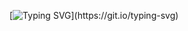 [![Typing SVG](https://readme-typing-svg.demolab.com?font=Exo+2&size=24&duration=4000&pause=1000&random=false&width=435&lines=******+Welcome+to+my+humble+GITHUB+******)](https://git.io/typing-svg)
